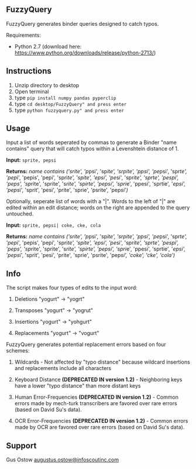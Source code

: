 FuzzyQuery
-------------

FuzzyQuery generates binder queries designed to catch typos.

Requirements:
- Python 2.7 (download here: https://www.python.org/downloads/release/python-2713/)


Instructions
-------------
  1. Unzip directory to desktop
  2. Open terminal
  3. type `pip install numpy pandas pyperclip`
  4. type `cd desktop/FuzzyQuery" and press enter`
  5. type `python fuzzyquery.py" and press enter`


Usage
-------------
Input a list of words seperated by commas to generate a Binder "name contains" query that will catch typos within a Levenshtein distance of 1.
  
  **Input:**
         `sprite, pepsi`

  **Returns:** 
          *name contains ('srite', 'p*psi', 'sp*ite', 'srpite', 'ppsi', 'pe*psi', 'spr*te', 'pep*i', 'pepis', 'pepi', 'spri*te', 'spite', 'epsi', 'pe*si', 'spr*ite', 'sprte', 'pespi', 'peps', 'sp*rite', 'sprite', 's*rite', 'spirte', 'pepsi', 'spri*e', 'ppesi', 'sprtie', '*epsi', 'peps*i', 'sprit', 'pesi', 'prite', 'sprie', 'psrite', 'pep*si')*


Optionally, seperate list of words with a "|". Words to the left of "|" are edited within an edit distance; words on the right are appended to the query untouched. 

  **Input:**
         `sprite, pepsi| coke, cke, cola`

  **Returns:**
          *name contains ('srite', 'p*psi', 'sp*ite', 'srpite', 'ppsi', 'pe*psi', 'spr*te', 'pep*i', 'pepis', 'pepi', 'spri*te', 'spite', 'epsi', 'pe*si', 'spr*ite', 'sprte', 'pespi', 'peps', 'sp*rite', 'sprite', 's*rite', 'spirte', 'pepsi', 'spri*e', 'ppesi', 'sprtie', '*epsi', 'peps*i', 'sprit', 'pesi', 'prite', 'sprie', 'psrite', 'pep*si', 'coke', 'cke', 'cola')*

Info
-------------
The script makes four types of edits to the input word:

  1. Deletions         "yogurt" ->  "yogrt"

  2. Transposes        "yogurt" ->  "yogrut"

  3. Insertions        "yogurt" ->  "yohgurt"

  4. Replacements      "yogurt" ->  "vogurt"


FuzzyQuery generates potential replacement errors based on four schemes:

  1. Wildcards
    - Not affected by "typo distance" because wildcard insertions and replacements include all characters

  2. Keyboard Distance **(DEPRECATED IN version 1.2)**
    - Neighboring keys have a lower "typo distance" than more distant keys

  3. Human Error-Frequencies **(DEPRECATED IN version 1.2)**
    - Common errors made by mech-turk transcribers are favored over rare errors (based on David Su's data).

  4. OCR Error-Frequencies **(DEPRECATED IN version 1.2)**
    - Common errors made by OCR are favored over rare errors (based on David Su's data).


Support
-------------
Gus Ostow
augustus.ostow@infoscoutinc.com
